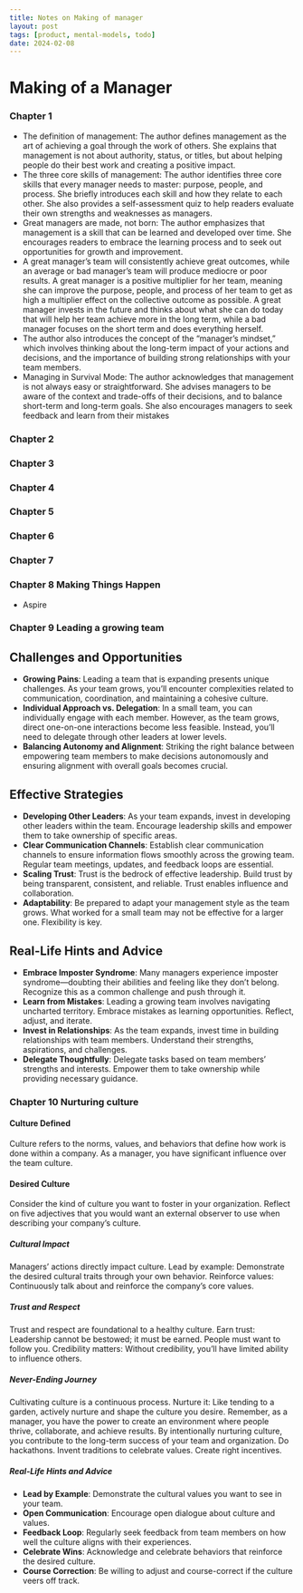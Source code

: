 ```yaml
---
title: Notes on Making of manager
layout: post
tags: [product, mental-models, todo]
date: 2024-02-08
---
```


# Making of a Manager
### Chapter 1 
- The definition of management: The author defines management as the art of achieving a goal through the work of others. She explains that management is not about authority, status, or titles, but about helping people do their best work and creating a positive impact.
- The three core skills of management: The author identifies three core skills that every manager needs to master: purpose, people, and process. She briefly introduces each skill and how they relate to each other. She also provides a self-assessment quiz to help readers evaluate their own strengths and weaknesses as managers.
- Great managers are made, not born: The author emphasizes that management is a skill that can be learned and developed over time. She encourages readers to embrace the learning process and to seek out opportunities for growth and improvement.
- A great manager’s team will consistently achieve great outcomes, while an average or bad manager’s team will produce mediocre or poor results.
  A great manager is a positive multiplier for her team, meaning she can improve the purpose, people, and process of her team to get as high a multiplier effect on the collective outcome as possible.
  A great manager invests in the future and thinks about what she can do today that will help her team achieve more in the long term, while a bad manager focuses on the short term and does everything herself.
- The author also introduces the concept of the “manager’s mindset,” which involves thinking about the long-term impact of your actions and decisions, and the importance of building strong relationships with your team members.
- Managing in Survival Mode: The author acknowledges that management is not always easy or straightforward. She advises managers to be aware of the context and trade-offs of their decisions, and to balance short-term and long-term goals. She also encourages managers to seek feedback and learn from their mistakes
### Chapter 2
### Chapter 3

### Chapter 4
### Chapter 5
### Chapter 6
### Chapter 7
### Chapter 8 Making Things Happen
- Aspire

### Chapter 9 Leading a growing team

## Challenges and Opportunities
- **Growing Pains**: Leading a team that is expanding presents unique challenges. As your team grows, you’ll encounter complexities related to communication, coordination, and maintaining a cohesive culture.
- **Individual Approach vs. Delegation**: In a small team, you can individually engage with each member. However, as the team grows, direct one-on-one interactions become less feasible. Instead, you’ll need to delegate through other leaders at lower levels.
- **Balancing Autonomy and Alignment**: Striking the right balance between empowering team members to make decisions autonomously and ensuring alignment with overall goals becomes crucial.

## Effective Strategies
- **Developing Other Leaders**: As your team expands, invest in developing other leaders within the team. Encourage leadership skills and empower them to take ownership of specific areas.
- **Clear Communication Channels**: Establish clear communication channels to ensure information flows smoothly across the growing team. Regular team meetings, updates, and feedback loops are essential.
- **Scaling Trust**: Trust is the bedrock of effective leadership. Build trust by being transparent, consistent, and reliable. Trust enables influence and collaboration.
- **Adaptability**: Be prepared to adapt your management style as the team grows. What worked for a small team may not be effective for a larger one. Flexibility is key.

## Real-Life Hints and Advice
- **Embrace Imposter Syndrome**: Many managers experience imposter syndrome—doubting their abilities and feeling like they don’t belong. Recognize this as a common challenge and push through it.
- **Learn from Mistakes**: Leading a growing team involves navigating uncharted territory. Embrace mistakes as learning opportunities. Reflect, adjust, and iterate.
- **Invest in Relationships**: As the team expands, invest time in building relationships with team members. Understand their strengths, aspirations, and challenges.
- **Delegate Thoughtfully**: Delegate tasks based on team members’ strengths and interests. Empower them to take ownership while providing necessary guidance.
### Chapter 10 Nurturing culture
#### Culture Defined
Culture refers to the norms, values, and behaviors that define how work is done within a company. As a manager, you have significant influence over the team culture.
#### Desired Culture
Consider the kind of culture you want to foster in your organization. Reflect on five adjectives that you would want an external observer to use when describing your company’s culture.
##### Cultural Impact
Managers’ actions directly impact culture. Lead by example: Demonstrate the desired cultural traits through your own behavior. Reinforce values: Continuously talk about and reinforce the company’s core values.
##### Trust and Respect
Trust and respect are foundational to a healthy culture. Earn trust: Leadership cannot be bestowed; it must be earned. People must want to follow you. Credibility matters: Without credibility, you’ll have limited ability to influence others.
##### Never-Ending Journey
Cultivating culture is a continuous process. Nurture it: Like tending to a garden, actively nurture and shape the culture you desire. Remember, as a manager, you have the power to create an environment where people thrive, collaborate, and achieve results. By intentionally nurturing culture, you contribute to the long-term success of your team and organization.
Do hackathons. Invent traditions to celebrate values. Create right incentives.
##### Real-Life Hints and Advice
- **Lead by Example**: Demonstrate the cultural values you want to see in your team.
- **Open Communication**: Encourage open dialogue about culture and values.
- **Feedback Loop**: Regularly seek feedback from team members on how well the culture aligns with their experiences.
- **Celebrate Wins**: Acknowledge and celebrate behaviors that reinforce the desired culture.
- **Course Correction**: Be willing to adjust and course-correct if the culture veers off track.
